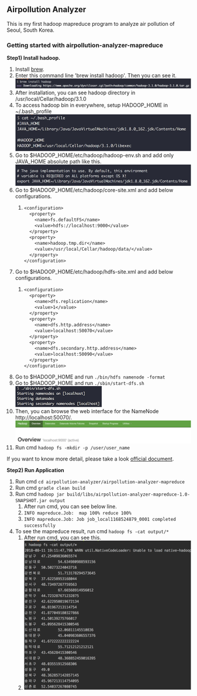 ## Airpollution Analyzer
This is my first hadoop mapreduce program to analyze air pollution of Seoul, South Korea.  

### Getting started with airpollution-analyzer-mapreduce

**Step1) Install hadoop.**  
1. Install [brew](https://brew.sh).
2. Enter this command line 'brew install hadoop'. Then you can see it.  ![brew install hadoop](images/hadoop_install.png)
3. After installation, you can see hadoop directory in /usr/local/Cellar/hadoop/3.1.0
4. To access hadoop bin in everywhere, setup HADOOP_HOME in ~/.bash_profile  ![bash_profile](images/bash_profile.png)
5. Go to $HADOOP_HOME/etc/hadoop/hadoop-env.sh and add only JAVA_HOME absolute path like this. ![hadoop-env](images/hadoop-env.png)
6. Go to $HADOOP_HOME/etc/hadoop/core-site.xml and add below configurations.
   1. ```
      <configuration>
        <property>
          <name>fs.defaultFS</name>
          <value>hdfs://localhost:9000</value>
        </property>
        <property>
          <name>hadoop.tmp.dir</name>
          <value>/usr/local/Cellar/hadoop/data/</value>
        </property>
      </configuration>
      ```
7. Go to $HADOOP_HOME/etc/hadoop/hdfs-site.xml and add below configurations.
   1. ```
      <configuration>
        <property>
          <name>dfs.replication</name>
          <value>1</value>
        </property>
        <property>
          <name>dfs.http.address</name>
          <value>localhost:50070</value>
        </property>
        <property>
          <name>dfs.secondary.http.address</name>
          <value>localhost:50090</value>
        </property>
      </configuration>
      ```
8. Go to $HADOOP_HOME and run `./bin/hdfs namenode -format`
9. Go to $HADOOP_HOME and run `./sbin/start-dfs.sh` ![start-dfs](images/start-dfs.png)
10. Then, you can browse the web interface for the NameNode http://localhost:50070/. ![namenode_web](images/namenode_web.png)
11. Run cmd `hadoop fs -mkdir -p /user/user_name`  

If you want to know more detail, please take a look [official document](https://hadoop.apache.org/docs/stable/hadoop-project-dist/hadoop-common/SingleCluster.html). 

**Step2) Run Application**

1. Run cmd `cd airpollution-analyzer/airpollution-analyzer-mapreduce`
2. Run cmd `gradle clean build`
3. Run cmd `hadoop jar build/libs/airpollution-analyzer-mapreduce-1.0-SNAPSHOT.jar output`
   1. After run cmd, you can see below line.
   2. `INFO mapreduce.Job:  map 100% reduce 100%`
   3. `INFO mapreduce.Job: Job job_local1168524879_0001 completed successfully`
4. To see the mapreduce result, run cmd `hadoop fs -cat output/*`
   1. After run cmd, you can see this.
   2. ![output](images/output.png)